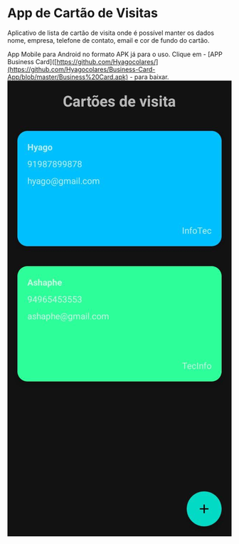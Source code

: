 # App de Cartão de Visitas

Aplicativo de lista de cartão de visita onde é possível manter os dados nome, empresa, telefone de contato, email e cor de fundo do cartão.

App Mobile para Android no formato APK já para o uso.
Clique em - [APP Business Card]([https://github.com/Hyagocolares/](https://github.com/Hyagocolares/Business-Card-App/blob/master/Business%20Card.apk) - para baixar.
![screenshot](Screenshot.jpg?raw=true "screenshot")
